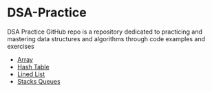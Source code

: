 # DSA-Practice

DSA Practice GitHub repo is a repository dedicated to practicing and mastering data structures and algorithms through code examples and exercises

- [Array](./Array/)
- [Hash Table](./Hash_Tables/)
- [Lined List](./Linked_Lists/)
- [Stacks Queues](./Stacks_Queues/)
